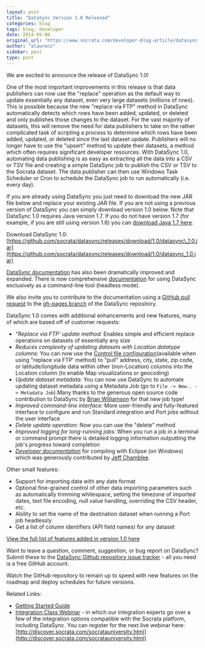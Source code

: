 ```yaml
---
layout: post
title: "DataSync Version 1.0 Released"
categories: blog
tags: blog, developer
date: 2014-05-06
original_url: "https://www.socrata.com/developer-blog-article/datasync-version-1-0-released/"
author: "alaurenz"
sidebar: post
type: post
---
```


We are excited to announce the release of DataSync 1.0!

One of the most important improvements in this release is that data publishers can now use the "replace" operation as the default way to update essentially any dataset, even very large datasets (millions of rows). This is possible because the new "replace via FTP" method in DataSync automatically detects which rows have been added, updated, or deleted and only publishes those changes to the dataset. For the vast majority of datasets, this will remove the need for data publishers to take on the rather complicated task of scripting a process to determine which rows have been added, updated, or deleted since the last dataset update. Publishers will no longer have to use the "upsert" method to update their datasets, a method which often requires significant developer resources. With DataSync 1.0, automating data publishing is as easy as extracting all the data into a CSV or TSV file and creating a simple DataSync job to publish the CSV or TSV to the Socrata dataset. The data publisher can then use Windows Task Scheduler or Cron to schedule the DataSync job to run automatically (i.e. every day).

If you are already using DataSync you just need to download the new JAR file below and replace your existing JAR file. If you are not using a previous version of DataSync you can simply download version 1.0 below. Note that DataSync 1.0 requires Java version 1.7. If you do not have version 1.7 (for example, if you are still using version 1.6) you can [download Java 1.7 here](http://www.oracle.com/technetwork/java/javase/downloads/jre7-downloads-1880261.html).

Download DataSync 1.0: [https://github.com/socrata/datasync/releases/download/1.0/datasync\_1.0.jar](https://github.com/socrata/datasync/releases/download/1.0/datasync_1.0.jar)

[DataSync documentation](http://socrata.github.io/datasync/) has also been dramatically improved and expanded. There is now comprehensive [documentation](http://socrata.github.io/datasync/guides/setup-standard-job-headless.html) for using DataSync exclusively as a command-line tool (headless mode).

We also invite you to contribute to the documentation using a [GitHub pull request](https://help.github.com/articles/creating-a-pull-request) to the [gh-pages branch](https://github.com/socrata/datasync/tree/gh-pages) of the DataSync repository.

DataSync 1.0 comes with additional enhancements and new features, many of which are based off of customer requests:

- _"Replace via FTP' update method:_ Enables simple and efficient replace operations on datasets of essentially any size
- _Reduces complexity of updating datasets with Location datatype columns:_ You can now use the [Control file configuration](https://socrata.github.io/datasync/resources/control-config.html)(available when using "replace via FTP' method) to "pull" address, city, state, zip code, or latitude/longitude data within other (non-Location) columns into the Location column (to enable Map visualizations or geocoding)
- _Update dataset metadata:_ You can now use DataSync to automate updating dataset metadata using a Metadata Job (go to `File -> New.. -> Metadata Job`).Many thanks to the generous open source code contribution to DataSync by [Brian Williamson](https://github.com/bhwilliamson) for that new job type!  
- _Improved command-line interface:_ More user-friendly and fully-featured interface to configure and run Standard integration and Port jobs without the user interface 
- _Delete update operation:_ Now you can use the "delete" method
- _Improved logging for long-running jobs:_ When you run a job in a terminal or command prompt there is detailed logging information outputting the job's progress toward completion 
- _[Developer documentation](http://socrata.github.io/datasync/guides/compiling-on-windows-eclipse.html)_ for compiling with Eclipse (on Windows) which was generously contributed by [Jeff Chamblee](https://github.com/jeffchamblee).

Other small features:

- Support for importing data with any date format
- Optional fine-grained control of other data importing parameters such as automatically trimming whitespace, setting the timezone of imported dates, text file encoding, null value handling, overriding the CSV header, etc.
- Ability to set the name of the destination dataset when running a Port job headlessly
- Get a list of column identifiers (API field names) for any dataset

[View the full list of features added in version 1.0 here](https://github.com/socrata/datasync/issues?milestone=3&page=1&state=closed)

Want to leave a question, comment, suggestion, or bug report on DataSync? Submit these to the [DataSync Github repository issue tracker](https://github.com/socrata/datasync/issues) - all you need is a free GitHub account.

Watch the GitHub repository to remain up to speed with new features on the roadmap and deploy schedules for future versions.

Related Links:

- [Getting Started Guide](http://socrata.github.io/datasync/)
- [Integration Class Webinar](http://discover.socrata.com/socratauniversity.html) - in which our integration experts go over a few of the integration options compatible with the Socrata platform, including DataSync. You can register for the next live webinar here: [http://discover.socrata.com/socratauniversity.html](http://discover.socrata.com/socratauniversity.html)


